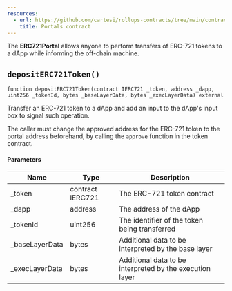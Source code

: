 ```yaml
---
resources:
  - url: https://github.com/cartesi/rollups-contracts/tree/main/contracts/portals
    title: Portals contract
---
```


The **ERC721Portal** allows anyone to perform transfers of
ERC-721 tokens to a dApp while informing the off-chain machine.

## `depositERC721Token()`

```solidity
function depositERC721Token(contract IERC721 _token, address _dapp, uint256 _tokenId, bytes _baseLayerData, bytes _execLayerData) external
```

Transfer an ERC-721 token to a dApp and add an input to
the dApp's input box to signal such operation.

The caller must change the approved address for the ERC-721 token
to the portal address beforehand, by calling the `approve` function in the
token contract.

#### Parameters

| Name            | Type             | Description                                              |
| --------------- | ---------------- | -------------------------------------------------------- |
| \_token         | contract IERC721 | The ERC-721 token contract                               |
| \_dapp          | address          | The address of the dApp                                  |
| \_tokenId       | uint256          | The identifier of the token being transferred            |
| \_baseLayerData | bytes            | Additional data to be interpreted by the base layer      |
| \_execLayerData | bytes            | Additional data to be interpreted by the execution layer |

